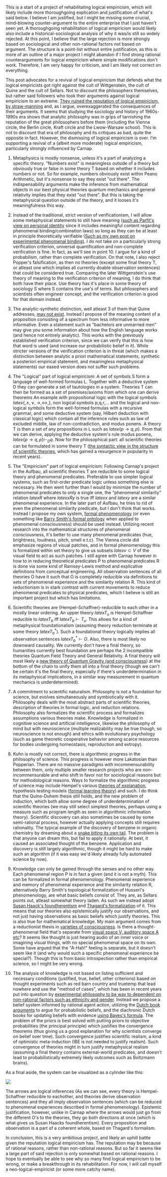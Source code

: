 This is a start of a project of rehabilitating logical empiricism, which will likely include more thoroughgoing explication and justification of what's said below. I believe I am justified, but I might be missing some crucial, mind-blowing counter-argument to the entire enterprise that I just haven't seen yet. A thoroughgoing rehabilitation of logical empiricism would likely also include a historical-sociological analysis of why it was/is still so widely rejected. At this point, I believe that the large rejection is more strongly based on sociological and other non-rational factors not based on argument. The structure is a point-list without entire justification, as this is more of an outline of a major project I might abandon if I find strong rational counterarguments for logical empiricism where simple modifications don't work. Therefore, I am very happy for criticism, and I am likely not correct on everything.

This post advocates for a revival of logical empiricism that defends what the logical empiricists got right against the cult of Wittgenstein, the cult of Quine and the cult of Sellars. Not to discount the philosophers themselves, but rather said followers who took their arguments against logical empiricism to an extreme. [They ruined the reputation of logical empiricism, by straw-manning](https://philpapers.org/rec/VERLPT) and, as I argue, overexaggerated the consequences of their arguments. It seems that studying the sociology and history of 1960s-1990s era shows that analytic philosophy was in grips of tarnishing the reputation of the great philosophers before them (including the Vienna circle, the Berlin circle, Kraft circle and the Lwow-Warsaw school). This is not to discount that era of philosophy and its critiques as bad, quite the opposite in fact. However, the dismissing of logical empiricism is over. I'm supporting a revival of a (albeit more moderate) logical empiricism, particularly strongly influenced by Carnap.

1. Metaphysics is mostly nonsense, unless it's a part of analyzing a specific theory. "Numbers exist" is meaningless outside of a theory but obviously true or false in some theory T based on whether it includes numbers or not. So for example, numbers obviously exist within Peano Arithmetic, but it's nonsense to say they exist "out there". The indispensability arguments make the inference from mathematical objects in our best physical theories quantum mechanics and general relativity implies that they exist "out there". But this is taking the metaphysical question outside of the theory, and it looses it's meaningfulness this way.

2. Instead of the traditional, strict version of verificationism, I will allow some metaphysical statements to still have meaning ([such as Parfit's view on personal identity](https://www.jstor.org/stable/2184309) since it includes meaningful content regarding phenomenal binding/combination laws) so long as they can be at least in principle theoretically verifiable ([Such as my own post on experimental phenomenal binding)](https://thephilosophyaddict.wordpress.com/2024/01/18/experimental-phenomenal-consciousness-research/). I do not take on a particularly strong verification criterion, universal quantification and non-complete verification is fine. In fact, as we'll see in point 10. I argue for a kind of probabilism, rather than complete verification. On that note, I also reject Popper's falsification, as then no theories (except some final theory T, or atleast one which implies all currently doable observation sentences) that could be considered true. Comparing the later Wittgenstein's use theory of meaning to the verification criterion of meaning, I do think that both have their place. Use theory has it's place in some theory of sociology S where S contains the use's of terms. But philosophers and scientists often engineer concept, and the verification criterion is good for that domain instead.

3. The analytic-synthetic distinction, well atleast 3 of them that Quine addresses, [may not exist](https://philpapers.org/rec/QUITDO-3). Instead I propose of the meaning content of a proposition consisting of a spectrum from less informative to more informative. Even a statement such as "bachelors are unmarried men" may give you some information about how the English language works (and hence not entirely analytic). This works with the previously established verification criterion, since we can verify that this is how that word is used (and increase our probabilistic belief in it). While stricter versions of the verification criterion is in threat (which makes a distinction between analytic a priori mathematical statements, synthetic a posteriori empirical statement, and meaningless metaphysical statements) our eased version does not suffer such problems.

4. The "Logical" part of logical empiricism: A set of symbols S form a language of well-formed formulas L. Together with a deductive system D they can generate a set of tautologies in a system. Theories T can then be formed as a set of premises/axioms from which one can derive theorems An example with propositional logic with the logical symbols $latex \{,\wedge,\vee,\rightarrow,\leftrightarrow,\}$, non logical symbols p,q,r,... and the logical and non-logical symbols form the well-formed formulas with a recursive grammar, and some deductive system (say, Hilbert deduction with classical logic) which contain all the inference rules such as law of excluded middle, law of non-contradiction, and modus ponens. A theory T is then a set of any propositions in L such as $latex \{p\rightarrow q, p\}$. From that we can derive, applying the deductive system's rule modus ponens, $latex \{p\rightarrow q, p\} \vdash_D q$. Now for the philosophical part: all scientific theories can be formulated in some theory T ([the syntactic view in the structure of scientific theories](https://seop.illc.uva.nl/entries/structure-scientific-theories/#SynVie), which has gained a resurgence in popularity in recent years).

5. The "Empiricism" part of logical empiricism: Following Carnap's project in the Aufbau, all scientific theories T are reducible to some logical theory and phenomenal predicates. Preferable to use simpler logical systems, such as first-order predicate logic unless something else is necessary. He then went further than I would by minimize the number of phenomenal predicates to only a single one, the "phenomenal similarity" relation $latex R$ where $latex xRy$ is true iff $latex x$ and $latex y$ are a similar phenomenal experience. In the later part of Aufbau, he tries to rid of even the phenomenal similarity predicate, but I don't think that works. Instead I propose my own system, [formal phenomenology](https://thephilosophyaddict.wordpress.com/2023/11/25/formal-phenomenology/) (or even something like [Barry Smith's formal ontology](https://philpapers.org/archive/SMITBT.pdf) when applied to phenomenal consciousness) should be used instead. Utilizing recent research into the mathematical structures of phenomenal consciousness, it's better to use many phenomenal predicates (hue, brightness, loudness, pitch, smell e.t.c). The Vienna circle did emphasize regions of visual patches, and in formal phenomenology this is formalized within set theory to give us subsets $latex v\subset V$ of the visual field to act as such patches. I still agree with Carnap however in how to in reducing theoretical predicates P to phenomenal predicates R is done via some kind of Ramsey-Lewis method and explicative definitions from conceptual engineering. All observation sentences of all theories O have it such that O is completely reducible via definitions to sets of phenomenal experience and the similarity relation R. This kind of reductionism is in stark contrast with current movements to reduce phenomenal predicates to physical predicates, which I believe is still an important project but which has limitations.  

6. Scientific theories are (Hempel-Schaffner)-reducible to each other in a mostly linear ordering. An upper theory $latex T_u$ is Hempel-Schaffner reducible to $latex T_b$ iff $latex T_b \vdash T_u$. This allows for a kind of metaphysical foundationalism (assuming theory reduction terminate at some theory $latex T_b^*$). Such a foundational theory logically implies all observation sentences $latex T_b^* \vdash O$. Also, there is most likely no downward causality. We currently don't have a final theory, so humanities currently best foundation are perhaps the 2 incompatible theories Quantum Field Theory and General Relativity. A final theory will most likely a [new theory of Quantum Gravity (and consciousness](https://en.wikipedia.org/wiki/Theory_of_everything_(philosophy))) at the bottom of the chain to unify them all into a final theory (though we can't be certain it's the final theory, especially if there's underdetermination in its metaphysical implications, in a similar way measurement in quantum mechanics is underdetermined).  

7. A commitment to scientific naturalism. Philosophy is not a foundation for science, but evolves simultaneously and symbiotically with it. Philosophy deals with the most abstract parts of scientific theories, description of theories in formal logic, and reduction relations. Philosophy also formalizes the scientific process and formalizes assumptions various theories make. Knowledge is formalized in cognitive science and artificial intelligence, likewise the philosophy of mind but with neuroscience (multiple realizability may be true though, so neuroscience is not enough) and ethics with evolutionary psychology (such as game theoretic cooperative behavior among scarce resources for bodies undergoing homeostasis, reproduction and extropy).  

8. Kuhn is mostly not correct, there is algorithmic progress in the philosophy of science. This progress is however more Lakatosian than Popperian. There are no massive paradigms with incommensurability between them, only multiple smaller research projects who are non-incommensurable and who shift in favor not for sociological reasons but for methodological reasons. Ways to formalize the algorithmic progress of science may include Hempel's various [theories of explanation](https://plato.stanford.edu/entries/scientific-explanation/#DNMode), hypothesis testing models ([formal learning theory](https://plato.stanford.edu/entries/learning-formal/)) and such. I do think that the Quine-Duhem thesis still holds, and the new problem of induction, which both allow some degree of underdetermination of scientific theories (we may still select simplest theories, perhaps using a measure such as program length as seen in algorithmic information theory). Scientific discovery can also sometimes be caused by some semi-rational process, however actually applying concepts still requires rationality. The typical example of the discovery of benzene in organic chemistry by dreaming about a [snake biting its own tail](https://en.wikipedia.org/wiki/August_Kekul%C3%A9#Kekul%C3%A9's_dream). The problem is that anyone can dream this, but fail to apply it rationally. At best, it caused an associated thought of the benzene. Application and discovery is still largely algorithmic, though it might be hard to make such an algorithm (if it was easy we'd likely already fully automated science by now).  

9. Knowledge can only be gained through the senses and no other way. Each phenomenal region P is in fact a given (and it is not a myth). This can be formalized in formal phenomenology. Phenomenal experience and memory of phenomenal experience and the similarity relation R, alternatively Barry Smith's topological formalization of Husserl's phenomenology, are what basic beliefs consist of. They are, as Sellars points out, atleast somewhat theory laden. As such we instead adopt [Susan Haack's foundherentism](https://www.wiley.com/en-us/Evidence+and+Inquiry%3A+Towards+Reconstruction+in+Epistemology-p-9780631196792) and [Thagard's formalization](https://mitpress.mit.edu/9780262700924/coherence-in-thought-and-action/) of it. This means that our theories also epistemically justify our observations, and not just having observations as basic beliefs which justify theories. This is also true for mathematical knowledge. My main argument comes from a reductionist thesis in [varieties of consciousness](https://global.oup.com/academic/product/the-varieties-of-consciousness-9780199846122?cc=se&lang=en&). Is there a thought-phenomenal field that's separate from [visual space V, auditory space A etc](https://thephilosophyaddict.wordpress.com/2023/11/25/formal-phenomenology/)? It seems like thought is just hearing audio of an inner voice or imagining visual things, with no special phenomenal space on its own. Some have argued that the "A-Hah!" feeling is separate, but it doesn't seem like it (and why would such a specific phenomenal experience be special?). Though this is from basic introspection rather than empirical science, so I might be very wrong.  

10. The analysis of knowledge is not based on listing sufficient and necessary conditions (justified, true, belief, other criterions) based on thought experiments such as red barn country and truetemp that lead nowhere and use the "method of cases", which has been in recent years put into question by [experimental philosophy to be way to dependent on non-rational factors such as ethnicity and gender](https://onlinelibrary.wiley.com/doi/abs/10.1111/j.1475-4975.2007.00157.x). Instead we propose a belief system informed by rational agent action, utilizing the [Dutch book arguments](https://plato.stanford.edu/entries/dutch-book/) to argue for probabilistic beliefs, and the diachronic Dutch books for updating beliefs with evidence [using Bayes's formula](https://plato.stanford.edu/entries/epistemology-bayesian/). The problem of the priors is best solved with putting priors to objective probabilities (the principal principle) which justifies the convergence theorems (thus giving us a good explanation for why scientists converge on belief over time). Such convergence justifies scientific realism, a kind of optimistic meta-induction (IBE is not needed to justify realism). Such convergence of theories might in turn justify metaphysical realism (assuming a final theory contains external-world predicates, and doesn't lead to probabilistically extremely likely outcomes such as Boltzmann brains).

As a final aside, the system can be visualized as a cylinder like this:

![](https://thephilosophyaddict.files.wordpress.com/2024/04/image.png?w=744)

The arrows are logical inferences (As we can see, every theory is Hempel-Schaffner reducible to eachother, and theories derive observation sentences) and they all imply observation sentences (which can be reduced to phenomenal experiences described in formal phenomenology). Epistemic justification, however, unlike in Carnap where the arrows would just go from the different O's to the theories, they go both directions at once (which is what gives us Susan Haacks foundherentism). Every proposition and observation is a part of a coherent whole, based on Thagard's formalism.

In conclusion, this is a very ambitious project, and likely an uphill battle given the reputation logical empiricism has. The reputation may be because of rational reasons, rather than non-rational reasons. But so far it seems like a large part of said rejection is only somewhat based on rational reasons. I hope to eventually be able to see why so many find logical empiricism to be wrong, or make a breakthrough in its rehabilitation. For now, I will call myself a neo-logical-empiricist (or some more catchy name).